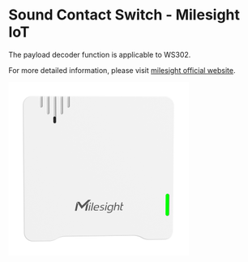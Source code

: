 # Sound Contact Switch - Milesight IoT

The payload decoder function is applicable to WS302.

For more detailed information, please visit [milesight official website](https://www.milesight-iot.com).

![WS302](WS302.png)
